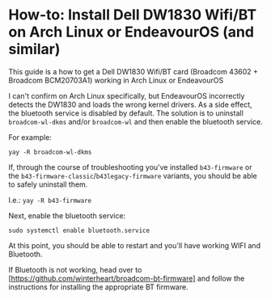 # How-to: Install Dell DW1830 Wifi/BT on Arch Linux or EndeavourOS (and similar)

This guide is a how to get a Dell DW1830 Wifi/BT card (Broadcom 43602 + Broadcom BCM20703A1) working in Arch Linux or EndeavourOS

I can't confirm on Arch Linux specifically, but EndeavourOS incorrectly detects the DW1830 and loads the wrong kernel drivers. As a side effect, the bluetooth service is disabled by default. The solution is to uninstall `broadcom-wl-dkms` and/or `broadcom-wl` and then enable the bluetooth service.

For example:

`yay -R broadcom-wl-dkms`

If, through the course of troubleshooting you've installed `b43-firmware` or the `b43-firmware-classic`/`b43legacy-firmware` variants, you should be able to safely uninstall them.

I.e.: 
`yay -R b43-firmware`

Next, enable the bluetooth service:

`sudo systemctl enable bluetooth.service`

At this point, you should be able to restart and you'll have working WIFI and Bluetooth.

If Bluetooth is not working, head over to [https://github.com/winterheart/broadcom-bt-firmware] and follow the instructions for installing the appropriate BT firmware.
